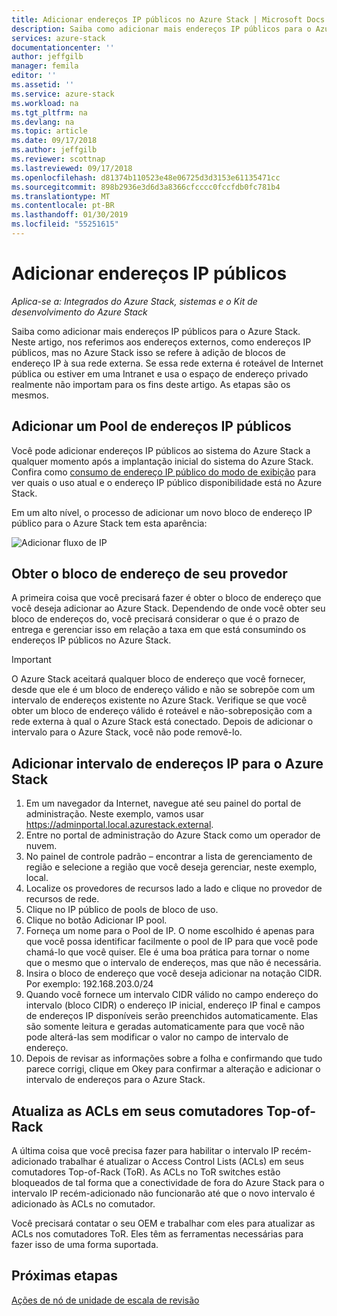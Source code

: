 ```yaml
---
title: Adicionar endereços IP públicos no Azure Stack | Microsoft Docs
description: Saiba como adicionar mais endereços IP públicos para o Azure Stack.
services: azure-stack
documentationcenter: ''
author: jeffgilb
manager: femila
editor: ''
ms.assetid: ''
ms.service: azure-stack
ms.workload: na
ms.tgt_pltfrm: na
ms.devlang: na
ms.topic: article
ms.date: 09/17/2018
ms.author: jeffgilb
ms.reviewer: scottnap
ms.lastreviewed: 09/17/2018
ms.openlocfilehash: d81374b110523e48e06725d3d3153e61135471cc
ms.sourcegitcommit: 898b2936e3d6d3a8366cfcccc0fccfdb0fc781b4
ms.translationtype: MT
ms.contentlocale: pt-BR
ms.lasthandoff: 01/30/2019
ms.locfileid: "55251615"
---
```

# <a name="add-public-ip-addresses"></a>Adicionar endereços IP públicos
*Aplica-se a: Integrados do Azure Stack, sistemas e o Kit de desenvolvimento do Azure Stack*  

Saiba como adicionar mais endereços IP públicos para o Azure Stack.  Neste artigo, nos referimos aos endereços externos, como endereços IP públicos, mas no Azure Stack isso se refere à adição de blocos de endereço IP à sua rede externa.  Se essa rede externa é roteável de Internet pública ou estiver em uma Intranet e usa o espaço de endereço privado realmente não importam para os fins deste artigo.  As etapas são os mesmos. 

## <a name="add-a-public-ip-address-pool"></a>Adicionar um Pool de endereços IP públicos
Você pode adicionar endereços IP públicos ao sistema do Azure Stack a qualquer momento após a implantação inicial do sistema do Azure Stack. Confira como [consumo de endereço IP público do modo de exibição](azure-stack-viewing-public-ip-address-consumption.md) para ver quais o uso atual e o endereço IP público disponibilidade está no Azure Stack.

Em um alto nível, o processo de adicionar um novo bloco de endereço IP público para o Azure Stack tem esta aparência:

 ![Adicionar fluxo de IP](media/azure-stack-add-ips/flow.PNG)

## <a name="obtain-the-address-block-from-your-provider"></a>Obter o bloco de endereço de seu provedor
A primeira coisa que você precisará fazer é obter o bloco de endereço que você deseja adicionar ao Azure Stack.  Dependendo de onde você obter seu bloco de endereços do, você precisará considerar o que é o prazo de entrega e gerenciar isso em relação a taxa em que está consumindo os endereços IP públicos no Azure Stack.  

> [!IMPORTANT]
> O Azure Stack aceitará qualquer bloco de endereço que você fornecer, desde que ele é um bloco de endereço válido e não se sobrepõe com um intervalo de endereços existente no Azure Stack.  Verifique se que você obter um bloco de endereço válido é roteável e não-sobreposição com a rede externa à qual o Azure Stack está conectado.  Depois de adicionar o intervalo para o Azure Stack, você não pode removê-lo.

## <a name="add-the-ip-address-range-to-azure-stack"></a>Adicionar intervalo de endereços IP para o Azure Stack

1. Em um navegador da Internet, navegue até seu painel do portal de administração.  Neste exemplo, vamos usar https://adminportal.local.azurestack.external.  
2.  Entre no portal de administração do Azure Stack como um operador de nuvem.
3.  No painel de controle padrão – encontrar a lista de gerenciamento de região e selecione a região que você deseja gerenciar, neste exemplo, local.
4.  Localize os provedores de recursos lado a lado e clique no provedor de recursos de rede.
5.  Clique no IP público de pools de bloco de uso.
6.  Clique no botão Adicionar IP pool.
7.  Forneça um nome para o Pool de IP.  O nome escolhido é apenas para que você possa identificar facilmente o pool de IP para que você pode chamá-lo que você quiser.  Ele é uma boa prática para tornar o nome que o mesmo que o intervalo de endereços, mas que não é necessária.
8.   Insira o bloco de endereço que você deseja adicionar na notação CIDR.  Por exemplo:  192.168.203.0/24
9.  Quando você fornece um intervalo CIDR válido no campo endereço do intervalo (bloco CIDR) o endereço IP inicial, endereço IP final e campos de endereços IP disponíveis serão preenchidos automaticamente.  Elas são somente leitura e geradas automaticamente para que você não pode alterá-las sem modificar o valor no campo de intervalo de endereço.
10. Depois de revisar as informações sobre a folha e confirmando que tudo parece corrigi, clique em Okey para confirmar a alteração e adicionar o intervalo de endereços para o Azure Stack.

## <a name="update-the-acls-on-your-top-of-rack-switches"></a>Atualiza as ACLs em seus comutadores Top-of-Rack
A última coisa que você precisa fazer para habilitar o intervalo IP recém-adicionado trabalhar é atualizar o Access Control Lists (ACLs) em seus comutadores Top-of-Rack (ToR).  As ACLs no ToR switches estão bloqueados de tal forma que a conectividade de fora do Azure Stack para o intervalo IP recém-adicionado não funcionarão até que o novo intervalo é adicionado às ACLs no comutador.  

Você precisará contatar o seu OEM e trabalhar com eles para atualizar as ACLs nos comutadores ToR.  Eles têm as ferramentas necessárias para fazer isso de uma forma suportada.


## <a name="next-steps"></a>Próximas etapas 
[Ações de nó de unidade de escala de revisão](azure-stack-node-actions.md) 
